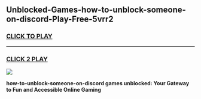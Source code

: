 
## Unblocked-Games-how-to-unblock-someone-on-discord-Play-Free-5vrr2
<h3>
<a href="https://premium76.site?title=how-to-unblock-someone-on-discord&ref=23A">CLICK TO PLAY</a></h3>
<hr>

<h3>
<a href="https://premium76.site?title=how-to-unblock-someone-on-discord&ref=23A">CLICK 2 PLAY</a>
  
</h3>

<a href="https://premium76.site?title=how-to-unblock-someone-on-discord&ref=23A"><img src="https://clearcache.store/games.png"></a>


**how-to-unblock-someone-on-discord games unblocked: Your Gateway to Fun and Accessible Online Gaming**
